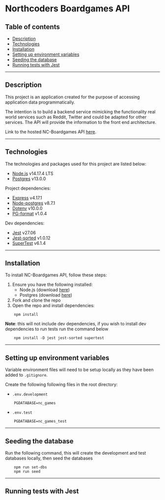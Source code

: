 # Northcoders Boardgames API

## Table of contents

- [Description](#description)
- [Technologies](#technologies)
- [Installation](Installation)
- [Setting up environment variables](#setting-up-environment-variables)
- [Seeding the database](#seeding-the-database)
- [Running tests with Jest](#running-tests-with-jest)

---

## Description

This project is an application created for the purpose of accessing application data programmatically.

The intention is to build a backend service mimicking the functionality real world services such as Reddit, Twitter and could be adapted for other services. The API will provide the information to the front end architecture.

Link to the hosted NC-Boardgames API [here](https://nc-boardgames.herokuapp.com/api/).

---

## Technologies

The technologies and packages used for this project are listed below:

- [Node.js](https://nodejs.org/en/) v14.17.4 LTS
- [Postgres](https://www.postgresql.org/) v13.0.0

Project dependencies:

- [Express](https://expressjs.com/) v4.17.1
- [Node-postgres](https://www.postgresql.org/) v8.7.1
- [Dotenv](https://www.npmjs.com/package/dotenv) v10.0.0
- [PG-format](https://www.npmjs.com/package/pg-format) v1.0.4

Dev dependencies:

- [Jest](https://jestjs.io/) v27.06
- [Jest-sorted](https://www.npmjs.com/package/jest-sorted) v1.0.12
- [SuperTest](https://www.npmjs.com/package/supertest) v6.1.4

---

## Installation

To install NC-Boardgames API, follow these steps:

1. Ensure you have the following installed:
   - Node.js (download [here](https://nodejs.org/en/))
   - Postgres (download [here](https://www.postgresql.org/))
2. Fork and clone the repo
3. Open the repo and install dependencies:

```
    npm install
```

**Note**: this will not include dev dependencies, if you wish to install dev dependencies to run tests run the command below

```
    npm install -D jest jest-sorted supertest
```

---

## Setting up environment variables

Variable environment files will need to be setup locally as they have been added to `.gitignore`.

Create the following following files in the root directory:

- `.env.development`

```
    PGDATABASE=nc_games
```

- `.env.test`

```
    PGDATABASE=nc_games_test
```

---

## Seeding the database

Run the following command, this will create the development and test databases locally, then seed the databases

```
    npm run set-dbs
    npm run seed
```

---

## Running tests with Jest

<!-- Provide clear instructions of how to clone, install dependencies, seed local database, and run tests-->
